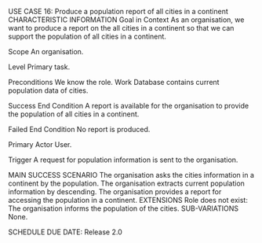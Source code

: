 USE CASE 16: Produce a population report of all cities in a continent
CHARACTERISTIC INFORMATION
Goal in Context
As an organisation, we want to produce a report on the all cities in a continent so that we can support the population of all cities in a continent.

Scope
An organisation.

Level
Primary task.

Preconditions
We know the role. Work Database contains current population data of cities.

Success End Condition
A report is available for the organisation to provide the population of all cities in a continent.

Failed End Condition
No report is produced.

Primary Actor
User.

Trigger
A request for population information is sent to the organisation.

MAIN SUCCESS SCENARIO
The organisation asks the cities information in a continent by the population.
The organisation extracts current population information by descending.
The organisation provides a report for accessing the population in a continent.
EXTENSIONS
Role does not exist:
The organisation informs the population of the cities.
SUB-VARIATIONS
None.

SCHEDULE
DUE DATE: Release 2.0